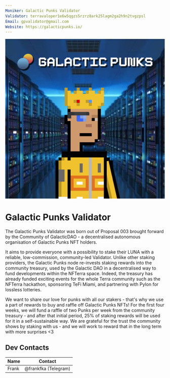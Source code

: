 ```yaml
---
Moniker: Galactic Punks Validator
Validator: terravaloper1e6w5qgzs5rzrz8ark25lagm2ga2h9n2tvgzpsl
Email: gpvalidator@gmail.com
Website: https://galacticpunks.io/
---
```


 ![gp_validator](gp_validator.jpg)

# Galactic Punks Validator

The Galactic Punks Validator was born out of Proposal 003 brought forward by the Community of GalacticDAO - a decentralised autonomous organisation of Galactic Punks NFT holders.

It aims to provide everyone with a possibility to stake their LUNA with a reliable, low-commission, community-led Validator. Unlike other staking providers, the Galactic Punks node re-invests staking rewards into the community treasury, used by the Galactic DAO in a decentralised way to fund developments within the NFTerra space. Indeed, the treasury has already  funded exciting events for the whole Terra community such as the NFTerra hackathon, sponsoring TeFi Miami, and partnering with Pylon for lossless lotteries.

We want to share our love for punks with all our stakers - that's why we use a part of rewards to buy and raffle off Galactic Punks NFTs! For the first four weeks, we will fund a raffle of two Punks per week from the community treasury - and after that initial period, 25% of staking rewards will be used for it in a self-sustainable way. We are grateful for the trust the community shows by staking with us - and we will work to reward that in the long term with more surprises <3

## Dev Contacts

| Name  | Contact              |
|-------|----------------------|
| Frank | @frankfka (Telegram) |
